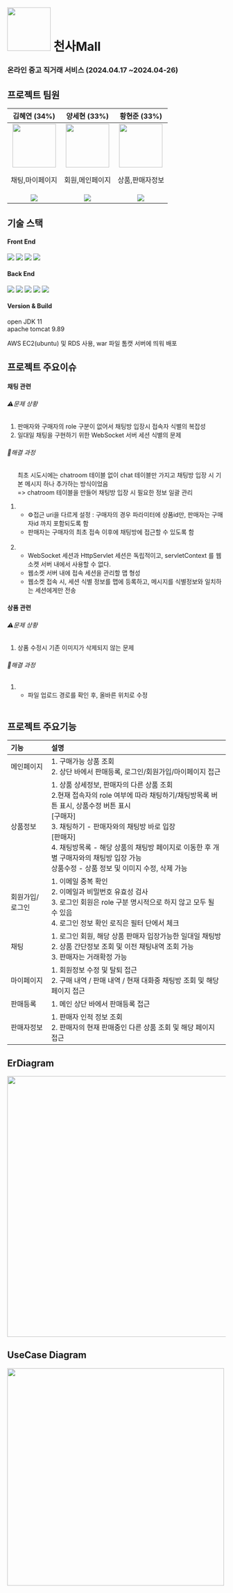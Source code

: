<div>
<h1><img src="https://github.com/ysh71034/angel_project/assets/113234712/6c620d0f-b902-49a7-ba2d-b1589bdd95ff" width=100> 천사Mall</h1>
<h3> 온라인 중고 직거래 서비스 (2024.04.17 ~2024.04-26) </h3>
</div>


  
<h2> 프로젝트 팀원 </h2>

|김혜연 (34%)|양세현 (33%)|황현준 (33%)| 
|:---:|:---:|:---:|
|<img src="https://avatars.githubusercontent.com/loveyrooney" width="100" > <p>채팅,마이페이지</p> |<img src="https://avatars.githubusercontent.com/ysh71034" width="100" > <p>회원,메인페이지</p>|<img src="https://avatars.githubusercontent.com/skd9712" width="100"> <p>상품,판매자정보</p>|
|<a href="https://github.com/loveyrooney"><img src="https://img.shields.io/badge/GitHub-181717?style=plastic&logo=GitHub&logoColor=white"/></a>|<a href="https://github.com/ysh71034"><img src="https://img.shields.io/badge/GitHub-181717?style=plastic&logo=GitHub&logoColor=white"/></a>|<a href="https://github.com/skd9712"><img src="https://img.shields.io/badge/GitHub-181717?style=plastic&logo=GitHub&logoColor=white"/></a>|


<h2> 기술 스택 </h2>
<div>
  <h4> Front End </h4>
<img src="https://img.shields.io/badge/-jsp-orange"/>

<img src="https://img.shields.io/badge/-html-orange"/>

<img src="https://img.shields.io/badge/-css-blue"/>

<img src="https://img.shields.io/badge/-javascript-yellow"/> 
</div>
<div>
   <h4> Back End </h4>
<img src="https://img.shields.io/badge/java-339933?style=plastic&logo=java&logoColor=white"/>

<img src="https://img.shields.io/badge/-jdbc-339933"/>

<img src="https://img.shields.io/badge/-MariaDB-darkblue"/>

<img src="https://img.shields.io/badge/-WebSocket-darkviolet"/>

<img src="https://img.shields.io/badge/-kakao주소API-yellow"/>

<h4> Version & Build </h4>
open JDK 11</br>
apache tomcat 9.89</br>
<p>AWS EC2(ubuntu) 및 RDS 사용, war 파일 톰캣 서버에 띄워 배포</p>
</div>

<h2>프로젝트 주요이슈</h2>
<h4>채팅 관련</h4>
<h6>⚠️문제 상황</h6>
<ol>
  <li>판매자와 구매자의 role 구분이 없어서 채팅방 입장시 접속자 식별의 복잡성</li>
  <li>일대일 채팅을 구현하기 위한 WebSocket 서버 세션 식별의 문제</li>
</ol>

<h6>📌해결 과정</h6>
<ol>
    <p>최초 시도시에는 chatroom 테이블 없이 chat 테이블만 가지고 채팅방 입장 시 기본 메시지 하나 추가하는 방식이었음<br>
    => chatroom 테이블을 만들어 채팅방 입장 시 필요한 정보 일괄 관리</p>
  <li>
    <ul>
      <li>⚙️접근 uri을 다르게 설정 : 구매자의 경우 파라미터에 상품id만, 판매자는 구매자id 까지 포함되도록 함</li>
      <li>판매자는 구매자의 최초 접속 이후에 채팅방에 접근할 수 있도록 함</li>
    </ul>
  </li>
  <br>
  <li>
    <ul>
      <li>WebSocket 세션과 HttpServlet 세션은 독립적이고, servletContext 를 웹소켓 서버 내에서 사용할 수 없다.</li>
      <li>웹소켓 서버 내에 접속 세션을 관리할 맵 형성</li>
      <li>웹소켓 접속 시, 세션 식별 정보를 맵에 등록하고, 메시지를 식별정보와 일치하는 세션에게만 전송</li>
    </ul>
  </li>
</ol>

<h4>상품 관련</h4> 
<h6>⚠️문제 상황</h6>
<ol>
  <li>상품 수정시 기존 이미지가 삭제되지 않는 문제</li>
</ol>
<h6>📌해결 과정</h6>
<ol>
  <li>
    <ul>
      <li>파일 업로드 경로를 확인 후, 올바른 위치로 수정</li>
    </ul>
  </li>
  <br>
</ol>

<h2>프로젝트 주요기능</h2>

|기능| 설명|
|:---|:---|
|메인페이지|1. 구매가능 상품 조회<br>2. 상단 바에서 판매등록, 로그인/회원가입/마이페이지 접근|
|상품정보|1. 상품 상세정보, 판매자의 다른 상품 조회<br>2.현재 접속자의 role 여부에 따라 채팅하기/채팅방목록 버튼 표시, 상품수정 버튼 표시 <br>[구매자] <br>3. 채팅하기 - 판매자와의 채팅방 바로 입장 <br> [판매자] <br>4. 채팅방목록 - 해당 상품의 채팅방 페이지로 이동한 후 개별 구매자와의 채팅방 입장 가능 <br> 상품수정 - 상품 정보 및 이미지 수정, 삭제 가능|
|회원가입/로그인|1. 이메일 중복 확인<br>2. 이메일과 비밀번호 유효성 검사<br> 3. 로그인 회원은 role 구분 명시적으로 하지 않고 모두 될 수 있음 <br>4. 로그인 정보 확인 로직은 필터 단에서 체크|
|채팅|1. 로그인 회원, 해당 상품 판매자 입장가능한 일대일 채팅방 <br>2. 상품 간단정보 조회 및 이전 채팅내역 조회 가능 <br>3. 판매자는 거래확정 가능|
|마이페이지| 1. 회원정보 수정 및 탈퇴 접근 <br> 2. 구매 내역 / 판매 내역 / 현재 대화중 채팅방 조회 및 해당 페이지 접근|
|판매등록|1. 메인 상단 바에서 판매등록 접근 <br>|
|판매자정보| 1. 판매자 인적 정보 조회 <br> 2. 판매자의 현재 판매중인 다른 상품 조회 및 해당 페이지 접근|

<h2>ErDiagram</h2>
<img style="width: 600px" src="https://github.com/ysh71034/angel_project/assets/113234712/c1032fa4-98aa-463f-ace5-e801c1569e16">

<h2>UseCase Diagram</h2>
<img style="width: 500px" src="https://github.com/ysh71034/angel_project/assets/113234712/a45a8d8c-fbb9-4fe1-9398-e56fd0b15ddc">
